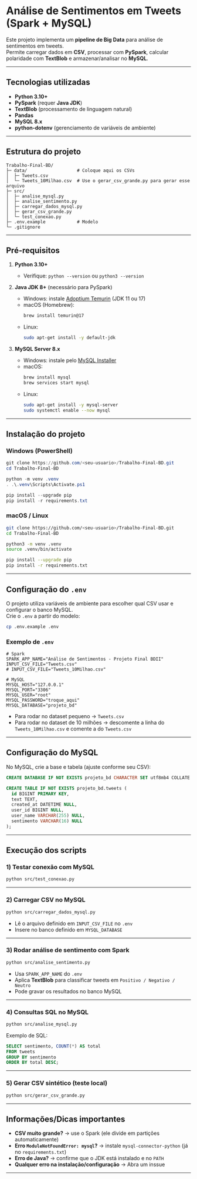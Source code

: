 # Análise de Sentimentos em Tweets (Spark + MySQL)

Este projeto implementa um **pipeline de Big Data** para análise de sentimentos em tweets.  
Permite carregar dados em **CSV**, processar com **PySpark**, calcular polaridade com **TextBlob** e armazenar/analisar no **MySQL**.  

---

## Tecnologias utilizadas

- **Python 3.10+**
- **PySpark** (requer **Java JDK**)
- **TextBlob** (processamento de linguagem natural)
- **Pandas**
- **MySQL 8.x**
- **python-dotenv** (gerenciamento de variáveis de ambiente)

---

## Estrutura do projeto

```
Trabalho-Final-BD/
├─ data/                   # Coloque aqui os CSVs
│  ├─ Tweets.csv
│  └─ Tweets_10Milhao.csv  # Use o gerar_csv_grande.py para gerar esse arquivo
├─ src/
│  ├─ analise_mysql.py
│  ├─ analise_sentimento.py
│  ├─ carregar_dados_mysql.py
│  ├─ gerar_csv_grande.py
│  └─ test_conexao.py
├─ .env.example            # Modelo
└─ .gitignore
```

---

## Pré-requisitos

1. **Python 3.10+**  
   - Verifique: `python --version` ou `python3 --version`

2. **Java JDK 8+** (necessário para PySpark)  
   - Windows: instale [Adoptium Temurin](https://adoptium.net) (JDK 11 ou 17)  
   - macOS (Homebrew):  
     ```bash
     brew install temurin@17
     ```  
   - Linux:  
     ```bash
     sudo apt-get install -y default-jdk
     ```

3. **MySQL Server 8.x**  
   - Windows: instale pelo [MySQL Installer](https://dev.mysql.com/downloads/installer/)  
   - macOS:  
     ```bash
     brew install mysql
     brew services start mysql
     ```  
   - Linux:  
     ```bash
     sudo apt-get install -y mysql-server
     sudo systemctl enable --now mysql
     ```

---

##  Instalação do projeto

### Windows (PowerShell)
```powershell
git clone https://github.com/<seu-usuario>/Trabalho-Final-BD.git
cd Trabalho-Final-BD

python -m venv .venv
. .\.venv\Scripts\Activate.ps1

pip install --upgrade pip
pip install -r requirements.txt
```

### macOS / Linux
```bash
git clone https://github.com/<seu-usuario>/Trabalho-Final-BD.git
cd Trabalho-Final-BD

python3 -m venv .venv
source .venv/bin/activate

pip install --upgrade pip
pip install -r requirements.txt
```

---

## Configuração do `.env`

O projeto utiliza variáveis de ambiente para escolher qual CSV usar e configurar o banco MySQL.  
Crie o `.env` a partir do modelo:

```bash
cp .env.example .env
```

### Exemplo de `.env`
```env
# Spark
SPARK_APP_NAME="Análise de Sentimentos - Projeto Final BDII"
INPUT_CSV_FILE="Tweets.csv"
# INPUT_CSV_FILE="Tweets_10Milhao.csv"

# MySQL
MYSQL_HOST="127.0.0.1"
MYSQL_PORT="3306"
MYSQL_USER="root"
MYSQL_PASSWORD="troque_aqui"
MYSQL_DATABASE="projeto_bd"
```

- Para rodar no dataset pequeno → `Tweets.csv`  
- Para rodar no dataset de 10 milhões → descomente a linha do `Tweets_10Milhao.csv` e comente a do `Tweets.csv`

---

## Configuração do MySQL

No MySQL, crie a base e tabela (ajuste conforme seu CSV):

```sql
CREATE DATABASE IF NOT EXISTS projeto_bd CHARACTER SET utf8mb4 COLLATE utf8mb4_unicode_ci;

CREATE TABLE IF NOT EXISTS projeto_bd.tweets (
  id BIGINT PRIMARY KEY,
  text TEXT,
  created_at DATETIME NULL,
  user_id BIGINT NULL,
  user_name VARCHAR(255) NULL,
  sentimento VARCHAR(16) NULL
);
```

---

## Execução dos scripts

### 1) Testar conexão com MySQL
```bash
python src/test_conexao.py
```

---

### 2) Carregar CSV no MySQL
```bash
python src/carregar_dados_mysql.py
```
- Lê o arquivo definido em `INPUT_CSV_FILE` no `.env`
- Insere no banco definido em `MYSQL_DATABASE`

---

### 3) Rodar análise de sentimento com Spark
```bash
python src/analise_sentimento.py
```
- Usa `SPARK_APP_NAME` do `.env`  
- Aplica **TextBlob** para classificar tweets em `Positivo / Negativo / Neutro`  
- Pode gravar os resultados no banco MySQL

---

### 4) Consultas SQL no MySQL
```bash
python src/analise_mysql.py
```
Exemplo de SQL:
```sql
SELECT sentimento, COUNT(*) AS total
FROM tweets
GROUP BY sentimento
ORDER BY total DESC;
```

---

### 5) Gerar CSV sintético (teste local)
```bash
python src/gerar_csv_grande.py
```

---

##  Informações/Dicas importantes

- **CSV muito grande?** → use o Spark (ele divide em partições automaticamente)  
- **Erro `ModuleNotFoundError: mysql`?** → instale `mysql-connector-python` (já no `requirements.txt`)  
- **Erro de Java?** → confirme que o JDK está instalado e no `PATH`  
- **Qualquer erro na instalação/configuração** → Abra um inssue

---
